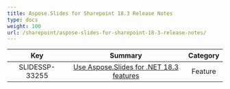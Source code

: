 ```yaml
---
title: Aspose.Slides for Sharepoint 18.3 Release Notes
type: docs
weight: 100
url: /sharepoint/aspose-slides-for-sharepoint-18-3-release-notes/
---
```


|**Key** |**Summary** |**Category** |
| :-: | :-: | :-: |
|SLIDESSP-33255|[Use Aspose.Slides for .NET 18.3 features](https://docs.aspose.com/display/slidesnet/Aspose.Slides+for+.NET+18.3+Release+Notes)|Feature|

